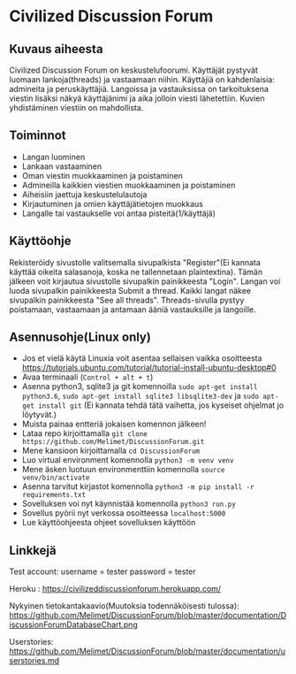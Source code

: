 # Civilized Discussion Forum

## Kuvaus aiheesta
Civilized Discussion Forum on keskustelufoorumi. Käyttäjät pystyvät luomaan lankoja(threads) ja vastaamaan niihin. Käyttäjiä on kahdenlaisia: admineita ja peruskäyttäjiä. Langoissa ja vastauksissa on tarkoituksena viestin lisäksi näkyä käyttäjänimi ja aika jolloin viesti lähetettiin. Kuvien yhdistäminen viestiin on mahdollista. 

## Toiminnot
  * Langan luominen
  * Lankaan vastaaminen
  * Oman viestin muokkaaminen ja poistaminen
  * Admineilla kaikkien viestien muokkaaminen ja poistaminen
  * Aiheisiin jaettuja keskustelulautoja
  * Kirjautuminen ja omien käyttäjätietojen muokkaus
  * Langalle tai vastaukselle voi antaa pisteitä(1/käyttäjä)

## Käyttöohje
Rekisteröidy sivustolle valitsemalla sivupalkista "Register"(Ei kannata käyttää oikeita salasanoja, koska ne tallennetaan plaintextina). Tämän jälkeen voit kirjautua sivustolle sivupalkin painikkeesta "Login". Langan voi luoda sivupalkin painikkeesta Submit a thread. Kaikki langat näkee sivupalkin painikkeesta "See all threads". Threads-sivulla pystyy poistamaan, vastaamaan ja antamaan ääniä vastauksille ja langoille.

## Asennusohje(Linux only)
 * Jos et vielä käytä Linuxia voit asentaa sellaisen vaikka osoitteesta https://tutorials.ubuntu.com/tutorial/tutorial-install-ubuntu-desktop#0
 * Avaa terminaali (`Control + alt + t`)
 * Asenna python3, sqlite3 ja git komennoilla `sudo apt-get install python3.6`, `sudo apt-get install sqlite3 libsqlite3-dev`
 ja `sudo apt-get install git` (Ei kannata tehdä tätä vaihetta, jos kyseiset ohjelmat jo löytyvät.)
 * Muista painaa entteriä jokaisen komennon jälkeen!
 * Lataa repo kirjoittamalla `git clone https://github.com/Melimet/DiscussionForum.git`
 * Mene kansioon kirjoittamalla `cd DiscussionForum`
 * Luo virtual environment komennolla `python3 -m venv venv`
 * Mene äsken luotuun environmenttiin komennolla `source venv/bin/activate`
 * Asenna tarvitut kirjastot komennolla `python3 -m pip install -r requirements.txt`
 * Sovelluksen voi nyt käynnistää komennolla `python3 run.py`
 * Sovellus pyörii nyt verkossa osoitteessa `localhost:5000`
 * Lue käyttöohjeesta ohjeet sovelluksen käyttöön

## Linkkejä

Test account: username = tester password = tester

Heroku : https://civilizeddiscussionforum.herokuapp.com/

Nykyinen tietokantakaavio(Muutoksia todennäköisesti tulossa): https://github.com/Melimet/DiscussionForum/blob/master/documentation/DiscussionForumDatabaseChart.png

Userstories: https://github.com/Melimet/DiscussionForum/blob/master/documentation/userstories.md
